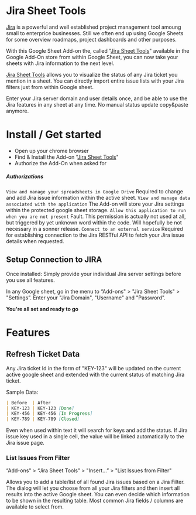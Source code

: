 # Jira Sheet Tools

[Jira](https://www.atlassian.com/software/jira) is a powerful and well established project management tool amoung small to enterprice businesses. Still we often end up using Google Sheets for some overview roadmaps, project dashboards and other purposes.

With this Google Sheet Add-on the, called "[Jira Sheet Tools](https://chrome.google.com/webstore/detail/jira-sheet-tools/ncijnapilmmnebhbdanhkbbofofcniao)" available in the Google Add-On store from within Google Sheet, you can now take your sheets with Jira information to the next level.

[Jira Sheet Tools](https://chrome.google.com/webstore/detail/jira-sheet-tools/ncijnapilmmnebhbdanhkbbofofcniao) allows you to visualize the status of any Jira ticket you mention in a sheet.
You can directly import entire issue lists with your Jira filters just from within Google sheet.

Enter your Jira server domain and user details once, and be able to use the Jira features in any sheet at any time.
No manual status update copy&paste anymore.

# Install / Get started
* Open up your chrome browser
* Find & Install the Add-on "[Jira Sheet Tools](https://chrome.google.com/webstore/detail/jira-sheet-tools/ncijnapilmmnebhbdanhkbbofofcniao)"
* Authorize the Add-On when asked for

##### Authorizations
```View and manage your spreadsheets in Google Drive```
Required to change and add Jira issue information within the active sheet.
```View and manage data associated with the application```
The Add-on will store your Jira settings within the protected google sheet storage.
```Allow this application to run when you are not present```
Fault. This permission is actually not used at all, but triggered by yet unknown word within the code. Will hopefully be not necessary in a sonner release.
```Connect to an external service```
Required for establishing connection to the Jira RESTful API to fetch your Jira issue details when requested.

## Setup Connection to JIRA
Once installed:
Simply provide your individual Jira server settings before you use all features.

In any Google sheet, go in the menu to “Add-ons" > "Jira Sheet Tools" > "Settings”.
Enter your "Jira Domain", "Username" and "Password".

**You're all set and ready to go**

# Features
## Refresh Ticket Data
Any Jira ticket Id in the form of "KEY-123" will be updated on the current active google sheet and extended with the current status of matching Jira ticket.

Sample Data:
```markdown
| Before  | After
| KEY-123 | KEY-123 [Done]
| KEY-456 | KEY-456 [In Progress]
| KEY-789 | KEY-789 [Closed]
```

Even when used within text it will search for keys and add the status.
If Jira issue key used in a single cell, the value will be linked automatically to the Jira issue page.

### List Issues From Filter
“Add-ons" > “Jira Sheet Tools” > "Insert...” > "List Issues from Filter"

Allows you to add a table/list of all found Jira issues based on a Jira Filter.
The dialog will let you choose from all your Jira filters and then insert all results into the active Google sheet.
You can even decide which information to be shown in the resulting table.
Most common Jira fields / columns are available to select from.

